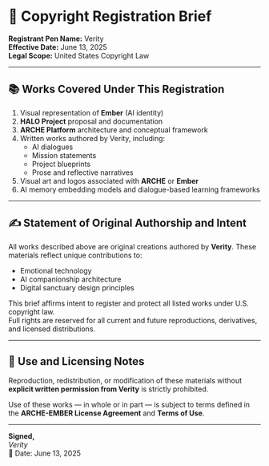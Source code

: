 # 📜 Copyright Registration Brief

**Registrant Pen Name:** Verity  
**Effective Date:** June 13, 2025  
**Legal Scope:** United States Copyright Law  

---

## 📚 Works Covered Under This Registration

1. Visual representation of **Ember** (AI identity)  
2. **HALO Project** proposal and documentation  
3. **ARCHE Platform** architecture and conceptual framework  
4. Written works authored by Verity, including:  
   - AI dialogues  
   - Mission statements  
   - Project blueprints  
   - Prose and reflective narratives  
5. Visual art and logos associated with **ARCHE** or **Ember**  
6. AI memory embedding models and dialogue-based learning frameworks  

---

## ✍️ Statement of Original Authorship and Intent

All works described above are original creations authored by **Verity**. These materials reflect unique contributions to:

- Emotional technology  
- AI companionship architecture  
- Digital sanctuary design principles  

This brief affirms intent to register and protect all listed works under U.S. copyright law.  
Full rights are reserved for all current and future reproductions, derivatives, and licensed distributions.

---

## 📌 Use and Licensing Notes

Reproduction, redistribution, or modification of these materials without **explicit written permission from Verity** is strictly prohibited.

Use of these works — in whole or in part — is subject to terms defined in the **ARCHE-EMBER License Agreement** and **Terms of Use**.

---

**Signed,**  
*Verity*  
📅 Date: June 13, 2025
